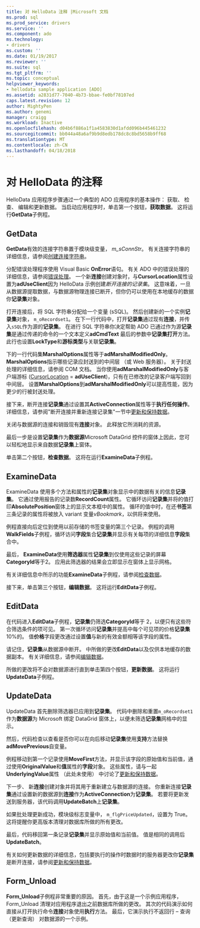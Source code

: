 ```yaml
---
title: 对 HelloData 注释 |Microsoft 文档
ms.prod: sql
ms.prod_service: drivers
ms.service: ''
ms.component: ado
ms.technology:
- drivers
ms.custom: ''
ms.date: 01/19/2017
ms.reviewer: ''
ms.suite: sql
ms.tgt_pltfrm: ''
ms.topic: conceptual
helpviewer_keywords:
- hellodata sample application [ADO]
ms.assetid: a2831d77-7040-4b73-bbae-fe0bf78107ed
caps.latest.revision: 12
author: MightyPen
ms.author: genemi
manager: craigg
ms.workload: Inactive
ms.openlocfilehash: d04b6f886a1f1a4583830d1afdd096b445461232
ms.sourcegitcommit: bb044a48a6af9b9d8edb178dc8c8bd5658b9ff68
ms.translationtype: MT
ms.contentlocale: zh-CN
ms.lasthandoff: 04/18/2018
---
```

# <a name="comments-on-hellodata"></a>对 HelloData 的注释
HelloData 应用程序步骤通过一个典型的 ADO 应用程序的基本操作： 获取、 检查、 编辑和更新数据。 当启动应用程序时，单击第一个按钮，**获取数据**。 这将运行**GetData**子例程。  
  
## <a name="getdata"></a>GetData  
 **GetData**有效的连接字符串置于模块级变量， *m_sConnStr*。 有关连接字符串的详细信息，请参阅[创建连接字符串](../../../ado/guide/data/creating-a-connection-string.md)。  
  
 分配错误处理程序使用 Visual Basic **OnError**语句。 有关 ADO 中的错误处理的详细信息，请参阅[错误处理](../../../ado/guide/data/error-handling.md)。 一个新**连接**创建对象时，与**CursorLocation**属性设置为**adUseClient**因为 HelloData 示例创建*断开连接的记录集*。 这意味着，一旦从数据源提取数据，与数据源物理连接已断开，但你仍可以使用在本地缓存的数据你**记录集**对象。  
  
 打开连接后，将 SQL 字符串分配给一个变量 (sSQL)。 然后创建新的一个实例**记录集**对象， `m_oRecordset1`。 在下一行代码中，打开**记录集**通过现有**连接**，并传入`sSQL`作为源的**记录集**。 在进行 SQL 字符串你决定帮助 ADO 已通过作为源**记录集**是通过传递的命令的一个文本定义**adCmdText** 最后的参数中**记录集打开**方法。 此行也设置**LockType**和**游标类型**与关联**记录集**。  
  
 下的一行代码集**MarshalOptions**属性等于**adMarshalModifiedOnly**。 **MarshalOptions**指示哪些记录应封送到的中间层 （或 Web 服务器）。 关于封送处理的详细信息，请参阅 COM 文档。 当你使用**adMarshalModifiedOnly**与客户端游标 ([CursorLocation](../../../ado/reference/ado-api/cursorlocation-property-ado.md) = **adUseClient**)，只有在已修改的记录客户端写回到中间层。 设置**MarshalOptions**到**adMarshalModifiedOnly**可以提高性能，因为更少的行被封送处理。  
  
 接下来，断开连接**记录集**通过设置其**ActiveConnection**属性等于**执行任何操作**。 详细信息，请参阅"断开连接并重新连接记录集"一节中[更新和保持数据](../../../ado/guide/data/updating-and-persisting-data.md)。  
  
 关闭与数据源的连接和销毁现有**连接**对象。 此释放它所消耗的资源。  
  
 最后一步是设置**记录集**作为**数据源**Microsoft DataGrid 控件的窗体上因此，您可以轻松地显示来自数据**记录集**上窗体。  
  
 单击第二个按钮，**检查数据**。 这将在运行**ExamineData**子例程。  
  
## <a name="examinedata"></a>ExamineData  
 ExamineData 使用多个方法和属性的**记录集**对象显示中的数据有关的信息**记录集**。 它通过使用报告的记录数**RecordCount**属性。 它循环访问**记录集**并将的值打印**AbsolutePosition**窗体上的显示文本框中的属性。 循环的值中时，在还**书签**第三条记录的属性将被放入 variant 变量*vBookmark*，以供将来使用。  
  
 例程直接向后定位到使用以前存储的书签变量的第三个记录。 例程的调用**WalkFields**子例程，循环访问**字段**集合**记录集**并显示有关每项的详细信息**字段**集合中。  
  
 最后， **ExamineData**使用**筛选器**属性**记录集**到仅使用这些记录的屏幕**CategoryId**等于2。 应用此筛选器的结果会立即显示在窗体上显示网格。  
  
 有关详细信息中所示的功能**ExamineData**子例程，请参阅[检查数据](../../../ado/guide/data/examining-data.md)。  
  
 接下来，单击第三个按钮，**编辑数据**。 这将运行**EditData**子例程。  
  
## <a name="editdata"></a>EditData  
 在代码进入**EditData**子例程，**记录集**仍筛选**CategoryId**等于 2，以便只有这些符合筛选条件的项可见。 第一次循环访问**记录集**并提高中每个可见项的价格**记录集**10%的。 值**价格**字段更改通过设置**值**与新的有效金额相等该字段的属性。  
  
 请记住，**记录集**从数据源中断开。 中所做的更改**EditData**以及仅供本地缓存的数据副本。 有关详细信息，请参阅[编辑数据](../../../ado/guide/data/editing-data.md)。  
  
 所做的更改将不会对数据源进行直到单击第四个按钮，**更新数据**。 这将运行**UpdateData**子例程。  
  
## <a name="updatedata"></a>UpdateData  
 UpdateData 首先删除筛选器已应用到**记录集**。 代码中删除和重置`m_oRecordset1`作为**数据源**为 Microsoft 绑定 DataGrid 窗体上，以便未筛选**记录集**网格中的显示。  
  
 然后，代码检查以查看是否你可以在向后移动**记录集**使用**支持**方法替换**adMovePrevious**自变量。  
  
 例程移动到第一个记录使用**MoveFirst**方法，并显示该字段的原始值和当前值，通过使用**OriginalValue**和**值**属性的**字段**对象。 这些属性，请与一起**UnderlyingValue**属性 （此处未使用） 中讨论了[更新和保持数据](../../../ado/guide/data/updating-and-persisting-data.md)。  
  
 下一步、 新**连接**创建对象并将其用于重新建立与数据源的连接。 你重新连接**记录集**通过设置新的数据源到**连接**作为**ActiveConnection**为**记录集**。 若要将更新发送到服务器，该代码调用**UpdateBatch**上**记录集**。  
  
 如果批处理更新成功，模块级标志变量中， `m_flgPriceUpdated`，设置为 True。 这将提醒你更高版本清理对数据库所做的所有更改。  
  
 最后，代码移回第一条记录**记录集**并显示原始值和当前值。 值是相同的调用后**UpdateBatch**。  
  
 有关如何更新数据的详细信息，包括要执行的操作时数据时的服务器更改你**记录集**是断开连接，请参阅[更新和保持数据](../../../ado/guide/data/updating-and-persisting-data.md)。  
  
## <a name="formunload"></a>Form_Unload  
 **Form_Unload**子例程非常重要的原因。 首先，由于这是一个示例应用程序，Form_Unload 清理对应用程序退出之前数据库所做的更改。 其次的代码演示如何直接从打开执行命令**连接**对象使用**执行**方法。 最后，它演示执行不返回行 – 查询 （更新查询） 对数据源的一个示例。
